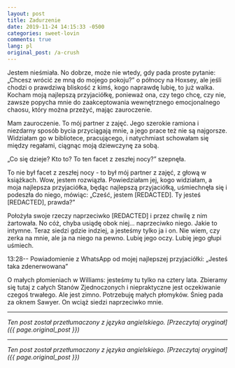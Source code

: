```yaml
---
layout: post
title: Zadurzenie
date: 2019-11-24 14:15:33 -0500
categories: sweet-lovin
comments: true
lang: pl
original_post: /a-crush
---
```




Jestem nieśmiała. No dobrze, może nie wtedy, gdy pada proste pytanie: „Chcesz wrócić ze mną do mojego pokoju?” o północy na Hoxsey, ale jeśli chodzi o prawdziwą bliskość z kimś, kogo naprawdę lubię, to już walka. Kocham moją najlepszą przyjaciółkę, ponieważ ona, czy tego chcę, czy nie, zawsze popycha mnie do zaakceptowania wewnętrznego emocjonalnego chaosu, który można przeżyć, mając zauroczenie.

Mam zauroczenie. To mój partner z zajęć. Jego szerokie ramiona i niezdarny sposób bycia przyciągają mnie, a jego prace też nie są najgorsze. <!-- more -->Widziałam go w bibliotece, pracującego, i natychmiast schowałam się między regałami, ciągnąc moją dziewczynę za sobą.

„Co się dzieje? Kto to? To ten facet z zeszłej nocy?” szepnęła.

To nie był facet z zeszłej nocy - to był mój partner z zajęć, z głową w książkach. Wow, jestem rozwiązła. Powiedziałam jej, kogo widziałam, a moja najlepsza przyjaciółka, będąc najlepszą przyjaciółką, uśmiechnęła się i podeszła do niego, mówiąc: „Cześć, jestem [REDACTED]. Ty jesteś [REDACTED], prawda?”

Położyła swoje rzeczy naprzeciwko [REDACTED] i przez chwilę z nim żartowała. No cóż, chyba usiądę obok niej... naprzeciwko niego. Jakie to intymne. Teraz siedzi gdzie indziej, a jesteśmy tylko ja i on. Nie wiem, czy zerka na mnie, ale ja na niego na pewno. Lubię jego oczy. Lubię jego głupi uśmiech.

13:28-- Powiadomienie z WhatsApp od mojej najlepszej przyjaciółki: „Jesteś taka zdenerwowana”

O małych płomieniach w Williams: jesteśmy tu tylko na cztery lata. Zbieramy się tutaj z całych Stanów Zjednoczonych i niepraktyczne jest oczekiwanie czegoś trwałego. Ale jest zimno. Potrzebuję małych płomyków. Śnieg pada za oknem Sawyer. On wciąż siedzi naprzeciwko mnie.

---

*Ten post został przetłumaczony z języka angielskiego. [Przeczytaj oryginał]({{ page.original_post }})*

---

*Ten post został przetłumaczony z języka angielskiego. [Przeczytaj oryginał]({{ page.original_post }})*
